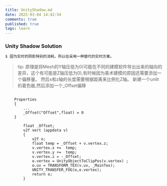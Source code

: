 ```yaml
---
title: UnityShadow.md
date: 2025-03-04 14:42:54
comments: true
published: true
tags: learn
---
```


### Unity Shadow Solution

``` bash
$ 因为实时的阴影特别的消耗，所以在采用一种替代的实时方案。
```
>tip:
原理是将Mesh的Y轴压低为0(可能在不同的建模软件导出出来的轴向的差异，这个有可能是Z轴压低为0),有时候因为美术建模的原因还需要添加一个偏移量。
然后x和z轴的长度需要根据距离来比例化Z轴。
新建一个unlit的着色器,然后添加一个_Offset偏移
> 
```text
        
    Properties
    {
        ...
        _Offset("Offset",float) = 0
    }
        
        float _Offset;
        v2f vert (appdata v)
        {
            v2f o;
            float temp = _Offset + v.vertex.z;
            v.vertex.x +=  temp;
            v.vertex.y +=  temp;
            v.vertex.z = -_Offset;
            o.vertex = UnityObjectToClipPos(v.vertex) ;
            o.uv = TRANSFORM_TEX(v.uv, _MainTex);
            UNITY_TRANSFER_FOG(o,o.vertex);
            return o;
        }
```
